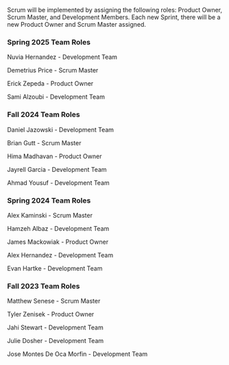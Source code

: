Scrum will be implemented by assigning the following roles: Product Owner, Scrum Master, and Development Members. Each new Sprint, there will be a new Product Owner and Scrum Master assigned. 

### Spring 2025 Team Roles

Nuvia Hernandez - Development Team

Demetrius Price  - Scrum Master

Erick Zepeda - Product Owner

Sami Alzoubi - Development Team


### Fall 2024 Team Roles

Daniel Jazowski - Development Team

Brian Gutt - Scrum Master

Hima Madhavan - Product Owner

Jayrell Garcia - Development Team

Ahmad Yousuf - Development Team

### Spring 2024 Team Roles

Alex Kaminski - Scrum Master

Hamzeh Albaz - Development Team

James Mackowiak - Product Owner

Alex Hernandez - Development Team

Evan Hartke - Development Team

### Fall 2023 Team Roles

Matthew Senese - Scrum Master

Tyler Zenisek - Product Owner

Jahi Stewart - Development Team

Julie Dosher - Development Team

Jose Montes De Oca Morfin - Development Team
